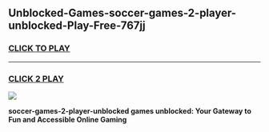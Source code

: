 
## Unblocked-Games-soccer-games-2-player-unblocked-Play-Free-767jj
<h3>
<a href="https://premium76.site?title=soccer-games-2-player-unblocked&ref=09A">CLICK TO PLAY</a></h3>
<hr>

<h3>
<a href="https://premium76.site?title=soccer-games-2-player-unblocked&ref=09A">CLICK 2 PLAY</a>
  
</h3>

<a href="https://premium76.site?title=soccer-games-2-player-unblocked&ref=09A"><img src="https://clearcache.store/games.png"></a>


**soccer-games-2-player-unblocked games unblocked: Your Gateway to Fun and Accessible Online Gaming**
